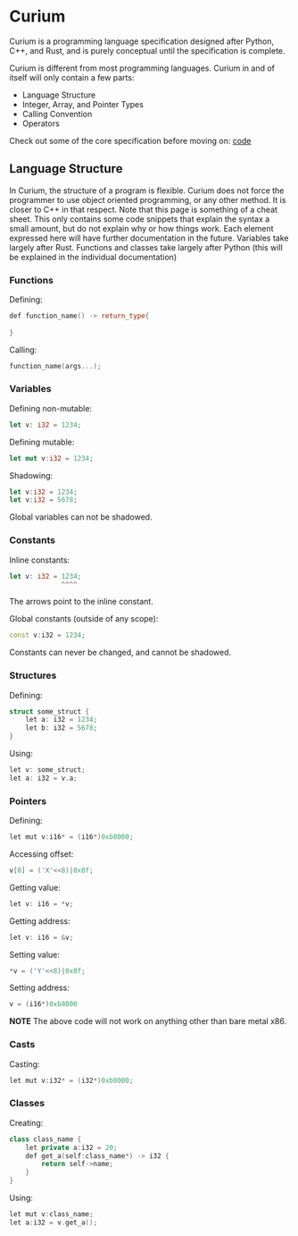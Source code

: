 # Curium

Curium is a programming language specification designed after Python, C++, and Rust, and is purely conceptual until the specification is complete.

Curium is different from most programming languages. Curium in and of itself will only contain a few parts:

- Language Structure
- Integer, Array, and Pointer Types
- Calling Convention
- Operators

Check out some of the core specification before moving on: [code](core)


## Language Structure

In Curium, the structure of a program is flexible. Curium does not force the programmer to use object oriented programming, or any other method. It is closer to C++ in that respect. Note that this page is something of a cheat sheet. This only contains some code snippets that explain the syntax a small amount, but do not explain why or how things work. Each element expressed here will have further documentation in the future. Variables take largely after Rust. Functions and classes take largely after Python (this will be explained in the individual documentation)

### Functions
Defining:
```cpp
def function_name() -> return_type{
    
}
```
Calling:
```cpp
function_name(args...);
```


### Variables

Defining non-mutable:
```rust
let v: i32 = 1234;
```
Defining mutable:
```rust
let mut v:i32 = 1234;
```

Shadowing:

```rust
let v:i32 = 1234;
let v:i32 = 5678;
```
Global variables can not be shadowed.

### Constants

Inline constants:
```rust
let v: i32 = 1234;
             ^^^^
```
The arrows point to the inline constant.

Global constants (outside of any scope):
```cpp
const v:i32 = 1234;
```

Constants can never be changed, and cannot be shadowed.

### Structures

Defining:
```c++
struct some_struct {
    let a: i32 = 1234;
    let b: i32 = 5678;
}
```

Using:
```c++
let v: some_struct;
let a: i32 = v.a;
```

### Pointers

Defining:
```cpp
let mut v:i16* = (i16*)0xb8000;
```

Accessing offset:
```cpp
v[0] = ('X'<<8)|0x0f;
```

Getting value:
```cpp
let v: i16 = *v;
```

Getting address:
```cpp
let v: i16 = &v;
```

Setting value:
```cpp
*v = ('Y'<<8)|0x0f;
```

Setting address:
```cpp
v = (i16*)0xb8000
```

**NOTE** The above code will not work on anything other than bare metal x86.

### Casts

Casting:
```cpp
let mut v:i32* = (i32*)0xb8000;
```

### Classes

Creating:
```cpp
class class_name {
    let private a:i32 = 20;
    def get_a(self:class_name*) -> i32 {
        return self->name;
    }
}
```
Using:
```cpp
let mut v:class_name;
let a:i32 = v.get_a();
```